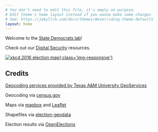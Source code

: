 ```yaml
---
# You don't need to edit this file, it's empty on purpose.
# Edit theme's home layout instead if you wanna make some changes
# See: https://jekyllrb.com/docs/themes/#overriding-theme-defaults
layout: home
---
```


Welcome to the [State Democrats lab](/about/)!

Check out our [Digital Security](/security/) resources.

[![xkcd 2016 election map](https://imgs.xkcd.com/comics/2016_election_map.png){:class='img-responsive'}](https://xkcd.com/1939/)

## Credits

[Geocoding services provided by Texas A&M University GeoServices](https://geoservices.tamu.edu)

Geocoding via [census.gov](https://geocoding.geo.census.gov)

Maps via [mapbox](https://mapbox.com/) and [Leaflet](http://leafletjs.com/)

Shapefiles via [election-geodata](https://github.com/nvkelso/election-geodata)

Election results via [OpenElections](http://openelections.net/)
